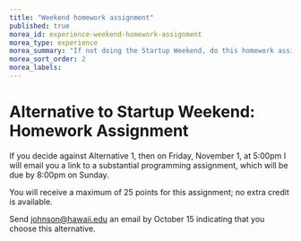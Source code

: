 ```yaml
---
title: "Weekend homework assignment"
published: true
morea_id: experience-weekend-homework-assignment
morea_type: experience
morea_summary: "If not doing the Startup Weekend, do this homework assignment."
morea_sort_order: 2
morea_labels:
---
```


# Alternative to Startup Weekend: Homework Assignment

If you decide against Alternative 1, then on Friday, November 1, at 5:00pm I will email you a link to a substantial programming assignment, which will be due by 8:00pm on Sunday.

You will receive a maximum of 25 points for this assignment; no extra credit is available.

Send johnson@hawaii.edu an email by October 15 indicating that you choose this alternative.





